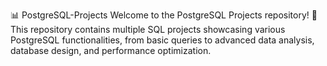 📊 PostgreSQL-Projects
Welcome to the PostgreSQL Projects repository! 🚀 
This repository contains multiple SQL projects showcasing various PostgreSQL functionalities, from basic queries to advanced data analysis, database design, and performance optimization.
